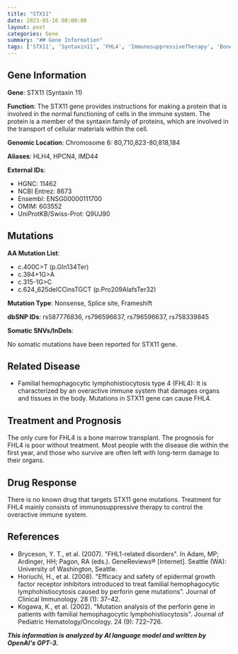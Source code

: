 ```yaml
---
title: "STX11"
date: 2023-05-16 00:00:00
layout: post
categories: Gene
summary: "## Gene Information"
tags: ['STX11', 'Syntaxin11', 'FHL4', 'ImmunosuppressiveTherapy', 'BoneMarrowTransplant', 'NonsenseMutation', 'SpliceSiteMutation', 'FrameshiftMutation']
---
```


## Gene Information
**Gene**: STX11 (Syntaxin 11)

**Function**: The STX11 gene provides instructions for making a protein that is involved in the normal functioning of cells in the immune system. The protein is a member of the syntaxin family of proteins, which are involved in the transport of cellular materials within the cell.

**Genomic Location**: Chromosome 6: 80,710,823-80,818,184

**Aliases**: HLH4, HPCN4, IMD44

**External IDs**: 
- HGNC: 11462
- NCBI Entrez: 8673
- Ensembl: ENSG00000111700
- OMIM: 603552
- UniProtKB/Swiss-Prot: Q9UJ90

## Mutations
**AA Mutation List**: 
- c.400C>T (p.Gln134Ter)
- c.394+1G>A
- c.315-1G>C
- c.624_625delCCinsTGCT (p.Pro209AlafsTer32)

**Mutation Type**: Nonsense, Splice site, Frameshift

**dbSNP IDs**: rs587776836, rs796596637, rs796596637, rs758339845

**Somatic SNVs/InDels**:

No somatic mutations have been reported for STX11 gene.

## Related Disease
- Familial hemophagocytic lymphohistiocytosis type 4 (FHL4): It is characterized by an overactive immune system that damages organs and tissues in the body. Mutations in STX11 gene can cause FHL4. 

## Treatment and Prognosis
The only cure for FHL4 is a bone marrow transplant. The prognosis for FHL4 is poor without treatment. Most people with the disease die within the first year, and those who survive are often left with long-term damage to their organs.

## Drug Response
There is no known drug that targets STX11 gene mutations. Treatment for FHL4 mainly consists of immunosuppressive therapy to control the overactive immune system.

## References
- Bryceson, Y. T., et al. (2007). "FHL1-related disorders". In Adam, MP; Ardinger, HH; Pagon, RA (eds.). GeneReviews® [Internet]. Seattle (WA): University of Washington, Seattle.
- Horiuchi, H., et al. (2008). "Efficacy and safety of epidermal growth factor receptor inhibitors introduced to treat familial hemophagocytic lymphohistiocytosis caused by perforin gene mutations". Journal of Clinical Immunology. 28 (1): 37–42. 
- Kogawa, K., et al. (2002). "Mutation analysis of the perforin gene in patients with familial hemophagocytic lymphohistiocytosis". Journal of Pediatric Hematology/Oncology. 24 (9): 722–726.

**_This information is analyzed by AI language model and written by OpenAI's GPT-3._**